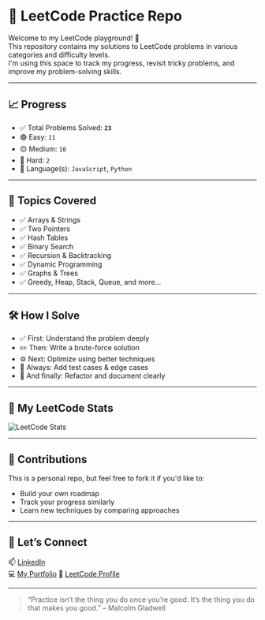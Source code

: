 # 🧠 LeetCode Practice Repo

Welcome to my LeetCode playground! 🚀  
This repository contains my solutions to LeetCode problems in various categories and difficulty levels.  
I'm using this space to track my progress, revisit tricky problems, and improve my problem-solving skills.  

---

## 📈 Progress

- ✅ Total Problems Solved: **`23`**
- 🟢 Easy: `11`
- 🟡 Medium: `10`
- 🔴 Hard: `2`
- 🚧 Language(s): `JavaScript`, `Python`

---

## 🧩 Topics Covered

- ✅ Arrays & Strings
- ✅ Two Pointers
- ✅ Hash Tables
- ✅ Binary Search
- ✅ Recursion & Backtracking
- ✅ Dynamic Programming
- ✅ Graphs & Trees
- ✅ Greedy, Heap, Stack, Queue, and more...

---

## 🛠️ How I Solve

- ✅ First: Understand the problem deeply
- ✏️ Then: Write a brute-force solution
- ⚙️ Next: Optimize using better techniques
- 🧪 Always: Add test cases & edge cases
- 🧘 And finally: Refactor and document clearly

---

## 🔗 My LeetCode Stats

![LeetCode Stats](https://leetcard.jacoblin.cool/user4150sX?theme=dark&ext=heatmap)

---

## 🤝 Contributions

This is a personal repo, but feel free to fork it if you'd like to:
- Build your own roadmap
- Track your progress similarly
- Learn new techniques by comparing approaches

---

## 🚀 Let’s Connect

📫 [LinkedIn](https://www.linkedin.com/in/berfin-s%C3%BCnnetcio%C4%9Flu-4ab9681b3/)  
💻 [My Portfolio](https://berfin4615.github.io/Portfolio/)
🎯 [LeetCode Profile](https://leetcode.com/user4150sX)

---

> “Practice isn’t the thing you do once you’re good. It’s the thing you do that makes you good.” – Malcolm Gladwell
